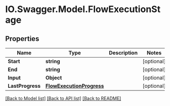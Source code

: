# IO.Swagger.Model.FlowExecutionStage
## Properties

Name | Type | Description | Notes
------------ | ------------- | ------------- | -------------
**Start** | **string** |  | [optional] 
**End** | **string** |  | [optional] 
**Input** | **Object** |  | [optional] 
**LastProgress** | [**FlowExecutionProgress**](FlowExecutionProgress.md) |  | [optional] 

[[Back to Model list]](../README.md#documentation-for-models) [[Back to API list]](../README.md#documentation-for-api-endpoints) [[Back to README]](../README.md)

